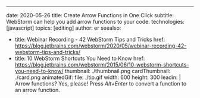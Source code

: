 ---
date: 2020-05-26 title: Create Arrow Functions in One Click subtitle: WebStorm can help you add arrow functions to your code. technologies: [javascript] topics: [editing] author: er seealso:
- title: Webinar Recording - 42 WebStorm Tips and Tricks href: https://blog.jetbrains.com/webstorm/2020/05/webinar-recording-42-webstorm-tips-and-tricks/
- title: 10 WebStorm Shortcuts You Need to Know href: https://blog.jetbrains.com/webstorm/2015/06/10-webstorm-shortcuts-you-need-to-know/ thumbnail: ./thumbnail.png cardThumbnail: ./card.png animatedGif: file: ./tip.gif width: 600 height: 300 leadin: | Arrow functions? Yes, please! Press *Alt+Enter* to convert a function to an arrow function. 
